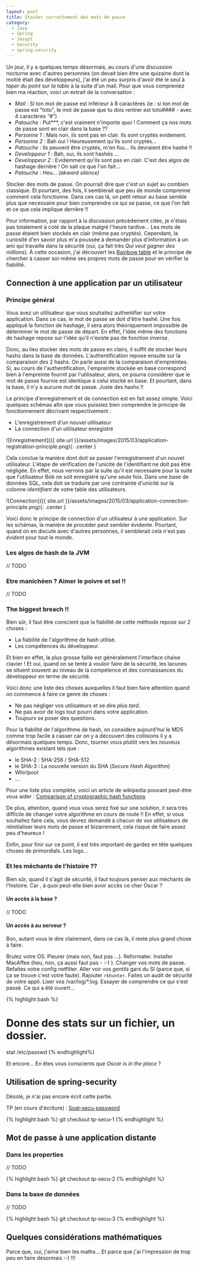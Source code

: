 ```yaml
---
layout: post
title: Stocker correctement des mots de passe
category:
  - Java
  - Spring
  - Jasypt
  - Security
  - spring-security
---
```



Un jour, il y a quelques temps désormais, au cours d'une discussion nocturne avec d'autres personnes (on devait bien être une quizaine dont la moitié était des développeurs), j'ai été un peu surpris d'avoir été le seul à *taper du point sur la table* à la suite d'un mail. Pour que vous compreniez bien ma réaction, voici un extrait de la conversation :

- *Mail* : Si ton mot de passe est inférieur à 8 caractères (ie : si ton mot de passe est "toto", le mot de passe que tu dois rentrer est toto#### - avec 4 caractères “#”)
- *Patouche* : Put\*\*\*, c'est vraiment n'importe quoi ! Comment ça nos mots de passe sont en clair dans la base ??
- *Personne 1* : Mais non, ils sont pas en clair. Ils sont cryptés evidement.
- *Personne 2* : Bah oui ! Heureusement qu'ils sont cryptés...
- *Patouche* : Ils peuvent être cryptés, m'en fou... Ils devraient être hashé !!
- *Developpeur 1* : Bah, oui, ils sont hashés ...
- *Developpeur 2* : Evidemment qu'ils sont pas en clair. C'est des algos de hashage derrière ! On sait ce que l'on fait...
- *Patouche* : Heu... *(akward silence)*

Stocker des mots de passe. On pourrait dire que c'est un sujet au combien classique. Et pourtant, des fois, il semblerait que peu de monde comprenne comment cela fonctionne. Dans ces cas là, un petit retour au base semble plus que necessaire pour bien comprendre ce qui se passe, ce que l'on fait et ce que cela implique derrière !!

Pour information, par rapport à la discussion précédement citée, je n'étais pas totalement à coté de la plaque malgré l'heure tardive... Les mots de passe étaient bien stockés en clair (même pas cryptés). Cependant, la curiosité d'en savoir plus m'a poussée à demander plus d'information à un ami qui travaille dans la sécurité (oui, ça fait très *Qui veut gagner des millions*). À cette occasion, j'ai découvert les [Rainbow table](http://fr.wikipedia.org/wiki/Rainbow_table) et le principe de chercher à casser soi-même ses propres mots de passe pour en vérifier la fiabilité.

## Connection à une application par un utilisateur

### Principe général

Vous avez un utilisateur que vous souhaitez authentifier sur votre application. Dans ce cas, le mot de passe se doit d'être hashé. Une fois appliqué la fonction de hashage, il sera alors théoriquement impossible de déterminer le mot de passe de départ. En effet, l'idée même des fonctions de hashage repose sur l'idée qu'il n'existe pas de fonction *inverse*.

Donc, au lieu stocker des mots de passe en clairs, il suffit de stocker leurs hashs dans la base de données. L'authentification repose ensuite sur la comparaison des 2 hashs. On parle aussi de la comparaison d'empreintes. Si, au cours de l'authentification, l'empreinte stockée en base correspond bien à l'empreinte fournit par l'utilisateur, alors, on pourra considérer que le mot de passe fournie est identique à celui stocké en base. Et pourtant, dans la base, il n'y a aucune mot de passe. Juste des hashs !!

Le principe d'enregistrement et de connection est en fait assez simple. Voici quelques schémas afin que vous puissiez bien comprendre le principe de fonctionnement décrivant respectivement :

* L'enregistrement d'un nouvel utilisateur
* La connection d'un utilisateur enregistré


![Enregistrement]({{ site.url }}/assets/images/2015/03/application-registration-principle.png){: .center }

Cela conclue la manière dont doit se passer l'enregistrement d'un nouvel utilisateur. L'étape de vérification de l'unicité de l'identifiant ne doit pas être négligée. En effet, nous verrons par la suite qu'il est necessaire pour la suite que l'utilisateur Bob ne soit enregistré qu'une seule fois. Dans une base de données SQL, cela doit se traduire par une contrainte d'unicité sur la colonne *identifiant* de votre table des utilisateurs.


![Connection]({{ site.url }}/assets/images/2015/03/application-connection-principle.png){: .center }

Voici donc le principe de connection d'un utilisateur à une application. Sur les schémas, la manière de procéder peut sembler évidente. Pourtant, quand on en discute avec d'autres personnes, il semblerait cela n'est pas *évident* pour tout le monde.


### Les algos de hash de la JVM

// TODO

### Etre manichéen ? Aimer le poivre et sel !!

// TODO

### The biggest breach !!

Bien sûr, il faut être conscient que la fiabilité de cette méthode repose sur 2 choses :

* La fiabilité de l'algorithme de hash utilisé.
* Les compétences du développeur.

Et bien en effet, la plus grosse faille est généralement l'interface chaise clavier ! Et oui, quand on se tente à vouloir faire de la sécurité, les lacunes se situent souvent au niveau de la compétence et des connaissances du développeur en terme de sécurité.

Voici donc une liste des choses auxquelles il faut bien faire attention quand on commence à faire ce genre de choses :

* Ne pas négliger vos utilisateurs et se dire *plus tard*.
* Ne pas avoir de logs tout pourri dans votre application.
* Toujours se poser des questions.

Pour la fiabilité de l'algorithme de hash, on considère aujourd'hui le MD5 comme trop facile à casser car on y a découvert des collisions il y a désormais quelques temps. Donc, tourner vous plutôt vers les nouveux algorithmes existant tels que :

* le SHA-2 : SHA-256 / SHA-512
* le SHA-3 : La nouvelle version du SHA (*Secure Hash Algorithm*)
* Whirlpool
* ...

Pour une liste plus complète, voici un article de wikipedia pouvant peut-être vous aider : [Comparison of cryptographic hash functions](http://en.wikipedia.org/wiki/Comparison_of_cryptographic_hash_functions)

De plus, attention, quand vous vous serez fixé sur une solution, il sera très difficile de changer votre algorithme en cours de route !! En effet, si vous souhaitez faire cela, vous devrez demandé à chacun de vos utilisateurs de réinitialiser leurs mots de passe et bizarrement, cela risque de faire assez peu d'heureux !

Enfin, pour finir sur ce point, il est très important de gardez en tête quelques choses de primordials. Les logs...


### Et les méchants de l'histoire ??

Bien sûr, quand il s'agit de sécurité, il faut toujours penser aux méchants de l'histoire. Car , à quoi peut-elle bien avoir accès ce cher Oscar ?


#### Un accès à la base ?

// TODO

#### Un accès à au serveur ?

Bon, autant vous le dire clairement, dans ce cas là, il reste plus grand chose à faire.

Brulez votre OS. Pleurer (mais non, faut pas ...). Reformater. Installer MacAffee (heu, non, ça aussi faut pas - :-) ). Changer vos mots de passe. Refaites votre config netfilter. Aller voir vos *gentils* gars du SI (parce que, si ça se trouve c'est votre faute). Rajouter `rkhunter`. Faites un audit de sécurité de votre appli. Liser vos /var/log/*.log. Essayer de comprendre ce qui s'est passé. Ce qui a été ouvert...

{% highlight bash %}
# Donne des stats sur un fichier, un dossier.
stat /etc/passwd
{% endhighlight%}

Et encore... En êtes vous conscients que *Oscar is in the place* ?

## Utilisation de spring-security

Désolé, je n'ai pas encore écrit cette partie.

TP (en cours d'écriture) : [Soat-secu-password](https://github.com/Patouche/soat-samples/tree/master/soat-parent-code/soat-secu-password)

{% highlight bash %}
git checkout tp-secu-1
{% endhighlight %}

## Mot de passe à une application distante

### Dans les properties

// TODO

{% highlight bash %}
git checkout tp-secu-2
{% endhighlight %}

### Dans la base de données

// TODO

{% highlight bash %}
git checkout tp-secu-3
{% endhighlight %}

## Quelques considérations mathématiques

Parce que, oui, j'aime bien les maths... Et parce que j'ai l'impression de trop peu en faire désormais :-) !!!
